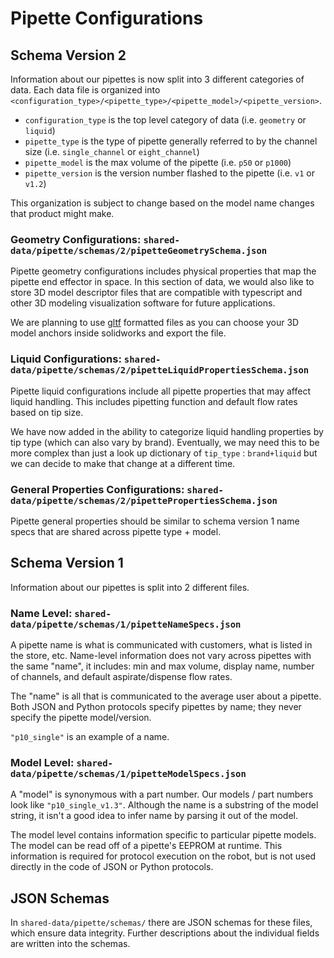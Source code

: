 # Pipette Configurations

## Schema Version 2

Information about our pipettes is now split into 3 different categories of data. Each data file is organized into `<configuration_type>/<pipette_type>/<pipette_model>/<pipette_version>`.

- `configuration_type` is the top level category of data (i.e. `geometry` or `liquid`)
- `pipette_type` is the type of pipette generally referred to by the channel size (i.e. `single_channel` or `eight_channel`)
- `pipette_model` is the max volume of the pipette (i.e. `p50` or `p1000`)
- `pipette_version` is the version number flashed to the pipette (i.e. `v1` or `v1.2`)

This organization is subject to change based on the model name changes that product might make.

### Geometry Configurations: `shared-data/pipette/schemas/2/pipetteGeometrySchema.json`

Pipette geometry configurations includes physical properties that map the pipette end effector in space. In this section of data, we would also like to store 3D model descriptor files that are compatible with typescript and other 3D modeling visualization software for future applications.

We are planning to use [gltf](https://www.khronos.org/gltf/) formatted files as you can choose your 3D model anchors inside solidworks and export the file.

### Liquid Configurations: `shared-data/pipette/schemas/2/pipetteLiquidPropertiesSchema.json`

Pipette liquid configurations include all pipette properties that may affect liquid handling. This includes pipetting function and default flow rates based on tip size.

We have now added in the ability to categorize liquid handling properties by tip type (which can also vary by brand). Eventually, we may need this to be more complex than just a look up dictionary of `tip_type` : `brand+liquid` but we can decide to make that change at a different time.

### General Properties Configurations: `shared-data/pipette/schemas/2/pipettePropertiesSchema.json`

Pipette general properties should be similar to schema version 1 name specs that are shared across pipette type + model.

## Schema Version 1

Information about our pipettes is split into 2 different files.

### Name Level: `shared-data/pipette/schemas/1/pipetteNameSpecs.json`

A pipette name is what is communicated with customers, what is listed in the store, etc. Name-level information does not vary across pipettes with the same "name", it includes: min and max volume, display name, number of channels, and default aspirate/dispense flow rates.

The "name" is all that is communicated to the average user about a pipette. Both JSON and Python protocols specify pipettes by name; they never specify the pipette model/version.

`"p10_single"` is an example of a name.

### Model Level: `shared-data/pipette/schemas/1/pipetteModelSpecs.json`

A "model" is synonymous with a part number. Our models / part numbers look like `"p10_single_v1.3"`. Although the name is a substring of the model string, it isn't a good idea to infer name by parsing it out of the model.

The model level contains information specific to particular pipette models. The model can be read off of a pipette's EEPROM at runtime. This information is required for protocol execution on the robot, but is not used directly in the code of JSON or Python protocols.

## JSON Schemas

In `shared-data/pipette/schemas/` there are JSON schemas for these files, which ensure data integrity. Further descriptions about the individual fields are written into the schemas.
